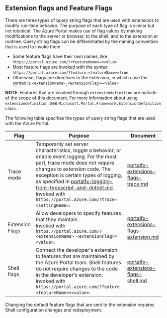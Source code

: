 
<a name="extension-flags-and-feature-flags"></a>
## Extension flags and Feature Flags
    
There are three types of query string flags that are used with extensions to modify run-time behavior. The purpose of each type of flag is similar but not identical. The Azure Portal makes use of flag values by making modifications to the server or browser, to the shell, and to the extension at runtime. Query string flags can be differentiated by the naming convention that is used to invoke them.
* Some feature flags have their own names, like  `https://portal.azure.com/?<featureName>=<value>`
* Most feature flags are invoked with the  syntax: `https://portal.azure.com/?feature.<featureName>=true`
* Otherwise, flags are directives to the extension, in which case the syntax is `<extensionName>_<extensionFlag>=<value>`

**NOTE**: Features that are invoked through `extensiondefinition` are outside of the scope of this document. For more information about using `extensiondefinition`, see `Microsoft.Portal.Framework.ExtensionDefinition` class.

The following table specifies the types of query string flags that are used with the Azure Portal.

| Flag               | Purpose | Document | 
| ------------------ | ------- | -------- |
| Trace mode         | Temporarily set server characteristics, toggle a behavior, or enable event logging. For the most part, trace mode does   not require changes to extension code. The exception is certain types of logging, as specified in [portalfx-logging-from-typescript-and-dotnet.md](portalfx-logging-from-typescript-and-dotnet.md). <br> Invoked with  `https://portal.azure.com/?trace=<settingName>`.   | [portalfx-extensions-flags-trace.md](portalfx-extensions-flags-trace.md) |
| Extension Flags | Allow developers to specify features that they maintain. <br>Invoked with `https://portal.azure.com/?<extensionName>_<extensionFlag>=<value>`.   |  [portalfx-extensions-flags-extension.md](portalfx-extensions-flags-extension.md)  |
| Shell flags        | Connect the developer's extension to features that are maintained by the Azure Portal team. Shell features do not require changes to the code in the developer's extension.<br> Invoked with  `https://portal.azure.com/?feature.<featureName>=<value>`.   |  [portalfx-extensions-flags-shell.md](portalfx-extensions-flags-shell.md) |
  
<!-- The following sentence is from portalfx-domain-based-configuration-pattern.md. -->
  Changing the default feature flags that are sent to the extension requires Shell configuration changes and redeployment.